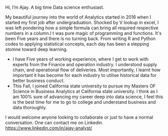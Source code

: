 Hi, I’m Ajay. A big time Data science enthusiast.

My beautiful journey into the world of Analytics started in 2016 when I started my first job after undergraduation. Shocked by V lookup in excel, I was left pondering how a simple formula can bring all required respective numbers in a column.I t was pure magic of programming and functions. It's been Five years and there is no turning back. From writing R and Python codes to applying statistical concepts, each day has been a stepping stomne toward deep learning.
- I have Five years of working experience, where I get to work with experts from the Finance and operation industry. I understood supply chain, and operational flow of deliveries. Most importantly, I learnt how important it has become for each industry to utilise historical data for better business conduct.
- This Fall, I joined California state university to pursue my Masters OF Science in Business Analytics at California state university. I think as I am 100% sure of advancing my career deep into data science, I feel this is the best time for me to go to college and understand business and data thoroughly.

I would welcome anyone looking to collaborate or just to have a normal conversation. One can contact me on Linkedin. https://www.linkedin.com/in/ajay-analyst/
